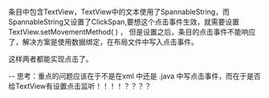 条目中包含TextView，TextView中的文本使用了SpannableString，而SpannableString又设置了ClickSpan,要想这个点击事件生效，就需要设置 TextView.setMovementMethod( ) ， 但是设置之后，条目的点击事件不能响应了，解决方案是使用数据绑定，在布局文件中写入点击事件。

这样两者都能实现点击了。

-- 思考：重点的问题应该在于不是在xml 中还是 .java 中写点击事件，而在于是否给TextView有设置点击监听！！！！？？？？
